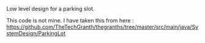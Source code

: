 Low level design for a parking slot.

This code is not mine. I have taken this from here : https://github.com/TheTechGranth/thegranths/tree/master/src/main/java/SystemDesign/ParkingLot
